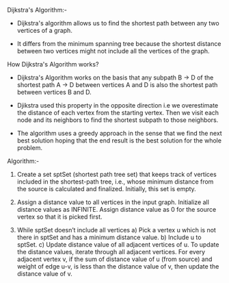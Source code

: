 Dijkstra's Algorithm:-

- Dijkstra's algorithm allows us to find the shortest path between any two vertices of a graph.

- It differs from the minimum spanning tree because the shortest distance between two vertices might not include all the vertices of the graph.

How Dijkstra's Algorithm works?

- Dijkstra's Algorithm works on the basis that any subpath B -> D of the shortest path A -> D between vertices A and D is also the shortest path between vertices B and D.

- Djikstra used this property in the opposite direction i.e we overestimate the distance of each vertex from the starting vertex. Then we visit each node and its neighbors to find the shortest subpath to those neighbors.

- The algorithm uses a greedy approach in the sense that we find the next best solution hoping that the end result is the best solution for the whole problem.

Algorithm:-

1) Create a set sptSet (shortest path tree set) that keeps track of vertices included in the shortest-path tree, i.e., whose minimum distance from the source is calculated and finalized. Initially, this set is empty. 

2) Assign a distance value to all vertices in the input graph. Initialize all distance values as INFINITE. Assign distance value as 0 for the source vertex so that it is picked first. 

3) While sptSet doesn’t include all vertices 
   a) Pick a vertex u which is not there in sptSet and has a minimum distance value. 
   b) Include u to sptSet. 
   c) Update distance value of all adjacent vertices of u. To update the distance values, iterate through all adjacent vertices. For every adjacent vertex v, if the sum of distance value of u (from source) and weight of edge u-v, is less than the distance value of v, then update the distance value of v. 

